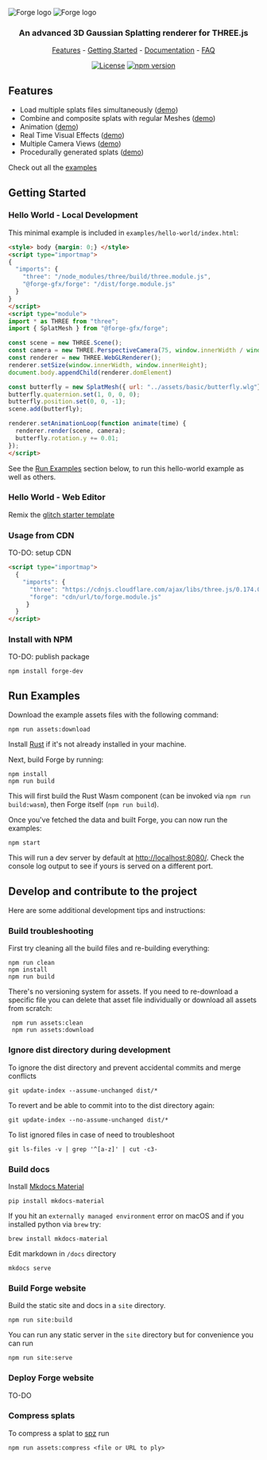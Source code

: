 <p align="center">

  ![Forge logo](https://github.com/user-attachments/assets/d9cec150-8ca1-47f4-b7d9-4782aa629166#gh-dark-mode-only)
  ![Forge logo](https://github.com/user-attachments/assets/adb2f0d7-df30-49e5-be7f-75c14f008735#gh-light-mode-only)

  <h3 align="center">An advanced 3D Gaussian Splatting renderer for THREE.js</h3>
  <div align="center">

  [Features](#features) -
  [Getting Started](#getting-started) -
  <a href="https://www.forge.dev/">Documentation</a> -
  <a href="https://www.forge.dev/">FAQ</a>
  </div>
  </p>

   <div align="center">

  [![License](https://img.shields.io/badge/license-MIT-%23d43e4c)](https://github.com/forge-gfx/forge/blob/main/LICENSE)
  [![npm version](https://img.shields.io/npm/v/forge?color=d43e4c)](https://www.npmjs.com/package/forge)

  </div>

<p>
  <a href="https://www.forge.dev" target="_blank">
    <picture>
    </picture>
  </a>

## Features

- Load multiple splats files simultaneously ([demo]())
- Combine and composite splats with regular Meshes ([demo]())
- Animation ([demo]())
- Real Time Visual Effects ([demo]())
- Multiple Camera Views ([demo]())
- Procedurally generated splats ([demo]())

Check out all the [examples]()

## Getting Started

### Hello World - Local Development
This minimal example is included in `examples/hello-world/index.html`:

```html
<style> body {margin: 0;} </style>
<script type="importmap">
{
  "imports": {
    "three": "/node_modules/three/build/three.module.js",
    "@forge-gfx/forge": "/dist/forge.module.js"
  }
}
</script>
<script type="module">
import * as THREE from "three";
import { SplatMesh } from "@forge-gfx/forge";

const scene = new THREE.Scene();
const camera = new THREE.PerspectiveCamera(75, window.innerWidth / window.innerHeight, 0.1, 1000);
const renderer = new THREE.WebGLRenderer();
renderer.setSize(window.innerWidth, window.innerHeight);
document.body.appendChild(renderer.domElement)

const butterfly = new SplatMesh({ url: "../assets/basic/butterfly.wlg"});
butterfly.quaternion.set(1, 0, 0, 0);
butterfly.position.set(0, 0, -1);
scene.add(butterfly);

renderer.setAnimationLoop(function animate(time) {
  renderer.render(scene, camera);
  butterfly.rotation.y += 0.01;
});
</script>
```
See the [Run Examples](#run-examples) section below, to run this hello-world example as well as others.

### Hello World - Web Editor

Remix the [glitch starter template](https://glitch.com/edit/#!/forge-dev)

### Usage from CDN
TO-DO: setup CDN
```html
<script type="importmap">
  {
    "imports": {
      "three": "https://cdnjs.cloudflare.com/ajax/libs/three.js/0.174.0/three.module.js",
      "forge": "cdn/url/to/forge.module.js"
     }
  }
</script>
```

### Install with NPM
TO-DO: publish package
```shell
npm install forge-dev
```

## Run Examples

Download the example assets files with the following command:

```
npm run assets:download
```

Install [Rust](https://www.rust-lang.org/tools/install) if it's not already installed in your machine.

Next, build Forge by running:
```
npm install
npm run build
```
This will first build the Rust Wasm component (can be invoked via `npm run build:wasm`), then Forge itself (`npm run build`).

Once you've fetched the data and built Forge, you can now run the examples:
```
npm start
```
This will run a dev server by default at [http://localhost:8080/](http://localhost:8080/). Check the console log output to see if yours is served on a different port.

## Develop and contribute to the project
Here are some additional development tips and instructions:
### Build troubleshooting

First try cleaning all the build files and re-building everything:
```
npm run clean
npm install
npm run build
```

There's no versioning system for assets. If you need to re-download a specific file you can delete that asset file individually or download all assets from scratch:

```
 npm run assets:clean
 npm run assets:download
```

### Ignore dist directory during development

To ignore the dist directory and prevent accidental commits and merge conflicts

```
git update-index --assume-unchanged dist/*
```

To revert and be able to commit into to the dist directory again:

```
git update-index --no-assume-unchanged dist/*
```

To list ignored files in case of need to troubleshoot

```
git ls-files -v | grep '^[a-z]' | cut -c3-
```

### Build docs

Install [Mkdocs Material](https://squidfunk.github.io/mkdocs-material/)

```
pip install mkdocs-material
```

If you hit an `externally managed environment` error on macOS and if you installed python via `brew` try:

```
brew install mkdocs-material
```

Edit markdown in `/docs` directory

```
mkdocs serve
```

### Build Forge website

Build the static site and docs in a `site` directory.

```
npm run site:build
```

You can run any static server in the `site` directory but for convenience you can run

```
npm run site:serve
```

### Deploy Forge website

TO-DO

### Compress splats

To compress a splat to [spz](https://scaniverse.com/spz) run

`npm run assets:compress <file or URL to ply>`
